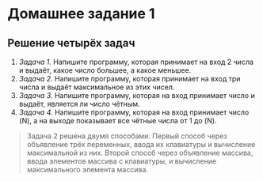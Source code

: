 # Домашнее задание 1

## Решение четырёх задач

1. *Задача 1.* Напишите программу, которая принимает на вход 2 числа и выдаёт, какое число большее, а какое меньшее.
2. *Задача 2.* Напишите программу, которая принимает на вход три числа и выдаёт максимальное из этих чисел.
3. *Задача 3.* Напишите программу, которая на вход принимает число и выдаёт, является ли число чётным.
4. *Задача 4.* Напишите программу, которая на вход принимает число (N), а на выходе показывает все чётные числа от 1 до (N).

>Задача 2 решена двумя способами. Первый способ через объявление трёх переменных, ввода их клавиатуры и вычисление максимальной из них. Второй способ через объявление массива, ввода элементов массива с клавиатуры, и вычисление максимального элемента массива.